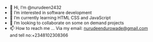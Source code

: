 - 👋 Hi, I’m @nurudeen2432
- 👀 I’m interested in software development
- 🌱 I’m currently learning HTML CSS and JavaScript
- 💞️ I’m looking to collaborate on some on demand projects
- 📫 How to reach me ... Via my email: nurudeendurowade@gmail.com and tell no:+2348102308366

<!---
nurudeen2432/nurudeen2432 is a ✨ special ✨ repository because its `README.md` (this file) appears on your GitHub profile.
You can click the Preview link to take a look at your changes.
--->
